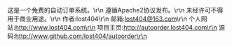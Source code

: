 这是一个免费的自动订单系统。\r\n
遵循Apache2协议发布。\r\n
未经许可不得用于商业用途。\r\n
作者:lost404\r\n
邮箱:lost404@163.com\r\n
个人网站:http://www.lost404.com\r\n
项目主页:http://autoorder.lost404.com\r\n
源码:http://www.github.com/lost404/autoorder\r\n